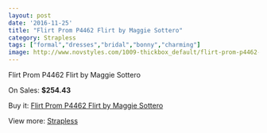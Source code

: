 ```yaml
---
layout: post
date: '2016-11-25'
title: "Flirt Prom P4462 Flirt by Maggie Sottero"
category: Strapless
tags: ["formal","dresses","bridal","bonny","charming"]
image: http://www.novstyles.com/1009-thickbox_default/flirt-prom-p4462-flirt-by-maggie-sottero.jpg
---
```

Flirt Prom P4462 Flirt by Maggie Sottero

On Sales: **$254.43**
<a href="https://www.novstyles.com/en/strapless/591-flirt-prom-p4462-flirt-by-maggie-sottero.html"><amp-img layout="responsive" width="600" height="600" src="//www.novstyles.com/1009-thickbox_default/flirt-prom-p4462-flirt-by-maggie-sottero.jpg" alt="Flirt Prom P4462 Flirt by Maggie Sottero 0" /></a>
<a href="https://www.novstyles.com/en/strapless/591-flirt-prom-p4462-flirt-by-maggie-sottero.html"><amp-img layout="responsive" width="600" height="600" src="//www.novstyles.com/1010-thickbox_default/flirt-prom-p4462-flirt-by-maggie-sottero.jpg" alt="Flirt Prom P4462 Flirt by Maggie Sottero 1" /></a>

Buy it: [Flirt Prom P4462 Flirt by Maggie Sottero](https://www.novstyles.com/en/strapless/591-flirt-prom-p4462-flirt-by-maggie-sottero.html "Flirt Prom P4462 Flirt by Maggie Sottero")

View more: [Strapless](https://www.novstyles.com/en/6-strapless "Strapless")